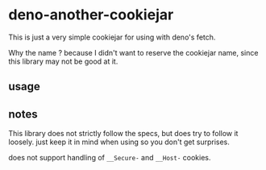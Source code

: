 # deno-another-cookiejar

This is just a very simple cookiejar for using with deno's fetch.

Why the name ? because I didn't want to reserve the cookiejar name, since this library may not be good at it.

## usage

## notes

This library does not strictly follow the specs, but does try to follow it loosely. just keep it in mind when using so you don't get surprises.

does not support handling of `__Secure-` and `__Host-` cookies.
